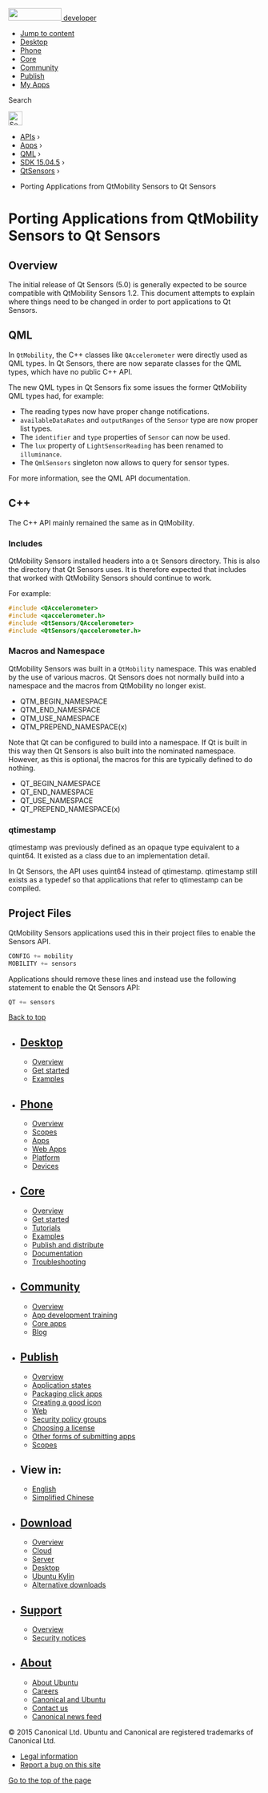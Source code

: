 <a href="https://developer.ubuntu.com/" class="logo-ubuntu"><img src="https://developer.ubuntu.com/assets/sites/ubuntu/latest/u/img/logos/logo-ubuntu-orange.svg" width="106" height="25" /> <span>developer</span></a>

-   [Jump to content](index.html#main-content)
-   [Desktop](https://developer.ubuntu.com/en/desktop/)
-   [Phone](https://developer.ubuntu.com/en/phone/)
-   [Core](https://developer.ubuntu.com/core)
-   [Community](https://developer.ubuntu.com/en/community/)
-   [Publish](https://developer.ubuntu.com/en/publish/)
-   [My Apps](https://myapps.developer.ubuntu.com/)

Search

<img src="https://developer.ubuntu.com/assets/sites/ubuntu/latest/u/img/search-white.svg" alt="Search" height="28" />

-   [APIs](../../../../index.html) ›
-   [Apps](../../../index.html) ›
-   [QML](../../index.html) ›
-   <a href="../index.html" class="sub-nav-item">SDK 15.04.5</a> ›
-   <a href="../QtSensors/index.html" class="sub-nav-item">QtSensors</a> ›

<!-- -->

-   Porting Applications from QtMobility Sensors to Qt Sensors

Porting Applications from QtMobility Sensors to Qt Sensors
==========================================================

<span class="subtitle"></span>
<span id="details"></span> <span id="overview"></span>
Overview
--------

The initial release of Qt Sensors (5.0) is generally expected to be source compatible with QtMobility Sensors 1.2. This document attempts to explain where things need to be changed in order to port applications to Qt Sensors.

<span id="qml"></span>
QML
---

In `QtMobility`, the C++ classes like `QAccelerometer` were directly used as QML types. In Qt Sensors, there are now separate classes for the QML types, which have no public C++ API.

The new QML types in Qt Sensors fix some issues the former QtMobility QML types had, for example:

-   The reading types now have proper change notifications.
-   `availableDataRates` and `outputRanges` of the `Sensor` type are now proper list types.
-   The `identifier` and `type` properties of `Sensor` can now be used.
-   The `lux` property of `LightSensorReading` has been renamed to `illuminance`.
-   The `QmlSensors` singleton now allows to query for sensor types.

For more information, see the QML API documentation.

<span id="c"></span>
C++
---

The C++ API mainly remained the same as in QtMobility.

<span id="includes"></span>
### Includes

QtMobility Sensors installed headers into a `Qt` Sensors directory. This is also the directory that Qt Sensors uses. It is therefore expected that includes that worked with QtMobility Sensors should continue to work.

For example:

``` cpp
#include <QAccelerometer>
#include <qaccelerometer.h>
#include <QtSensors/QAccelerometer>
#include <QtSensors/qaccelerometer.h>
```

<span id="macros-and-namespace"></span>
### Macros and Namespace

QtMobility Sensors was built in a `QtMobility` namespace. This was enabled by the use of various macros. Qt Sensors does not normally build into a namespace and the macros from QtMobility no longer exist.

-   QTM\_BEGIN\_NAMESPACE
-   QTM\_END\_NAMESPACE
-   QTM\_USE\_NAMESPACE
-   QTM\_PREPEND\_NAMESPACE(x)

Note that Qt can be configured to build into a namespace. If Qt is built in this way then Qt Sensors is also built into the nominated namespace. However, as this is optional, the macros for this are typically defined to do nothing.

-   QT\_BEGIN\_NAMESPACE
-   QT\_END\_NAMESPACE
-   QT\_USE\_NAMESPACE
-   QT\_PREPEND\_NAMESPACE(x)

<span id="qtimestamp"></span>
### qtimestamp

qtimestamp was previously defined as an opaque type equivalent to a quint64. It existed as a class due to an implementation detail.

In Qt Sensors, the API uses quint64 instead of qtimestamp. qtimestamp still exists as a typedef so that applications that refer to qtimestamp can be compiled.

<span id="project-files"></span>
Project Files
-------------

QtMobility Sensors applications used this in their project files to enable the Sensors API.

``` cpp
CONFIG += mobility
MOBILITY += sensors
```

Applications should remove these lines and instead use the following statement to enable the Qt Sensors API:

``` cpp
QT += sensors
```

[Back to top](index.html#)

-   [Desktop](https://developer.ubuntu.com/en/desktop/)
    ---------------------------------------------------

    -   [Overview](https://developer.ubuntu.com/en/desktop/)
    -   [Get started](http://snapcraft.io/?utm_source=developer.ubuntu.com&utm_medium=devportal&utm_term=snaps%20snapcraft%20desktop&utm_content=menu&utm_campaign=duc_snappers)
    -   [Examples](https://github.com/ubuntu/snappy-playpen)

-   [Phone](https://developer.ubuntu.com/en/phone/)
    -----------------------------------------------

    -   [Overview](https://developer.ubuntu.com/en/phone/)
    -   [Scopes](https://developer.ubuntu.com/en/phone/scopes/)
    -   [Apps](https://developer.ubuntu.com/en/phone/apps/)
    -   [Web Apps](https://developer.ubuntu.com/en/phone/web/)
    -   [Platform](https://developer.ubuntu.com/en/phone/platform/)
    -   [Devices](https://developer.ubuntu.com/en/phone/devices/)

-   [Core](https://developer.ubuntu.com/core)
    -----------------------------------------

    -   [Overview](https://developer.ubuntu.com/core)
    -   [Get started](https://developer.ubuntu.com/core/get-started)
    -   [Tutorials](https://developer.ubuntu.com/core/tutorials)
    -   [Examples](https://developer.ubuntu.com/core/examples)
    -   [Publish and distribute](https://developer.ubuntu.com/core/publish-and-distribute)
    -   [Documentation](https://developer.ubuntu.com/core/documentation)
    -   [Troubleshooting](https://developer.ubuntu.com/core/troubleshooting)

-   [Community](https://developer.ubuntu.com/en/community/)
    -------------------------------------------------------

    -   [Overview](https://developer.ubuntu.com/en/community/)
    -   [App development training](https://developer.ubuntu.com/en/community/training/)
    -   [Core apps](https://developer.ubuntu.com/en/community/core-apps/)
    -   [Blog](https://developer.ubuntu.com/en/community/blog/)

-   [Publish](https://developer.ubuntu.com/en/publish/)
    ---------------------------------------------------

    -   [Overview](https://developer.ubuntu.com/en/publish/)
    -   [Application states](https://developer.ubuntu.com/en/publish/application-states/)
    -   [Packaging click apps](https://developer.ubuntu.com/en/publish/packaging-click-apps/)
    -   [Creating a good icon](https://developer.ubuntu.com/en/publish/creating-a-good-icon/)
    -   [Web](https://developer.ubuntu.com/en/publish/web/)
    -   [Security policy groups](https://developer.ubuntu.com/en/publish/security-policy-groups/)
    -   [Choosing a license](https://developer.ubuntu.com/en/publish/choosing-a-license/)
    -   [Other forms of submitting apps](https://developer.ubuntu.com/en/publish/other-forms-of-submitting-apps/)
    -   [Scopes](https://developer.ubuntu.com/en/publish/scopes/)

-   View in:
    --------

    -   [English](index.html "Change to language: English")
    -   [Simplified Chinese](index.html "Change to language: Simplified Chinese")

-   [Download](http://ubuntu.com/download/)
    ---------------------------------------

    -   [Overview](http://ubuntu.com/download)
    -   [Cloud](http://ubuntu.com/download/cloud)
    -   [Server](http://ubuntu.com/download/server)
    -   [Desktop](http://ubuntu.com/download/desktop)
    -   [Ubuntu Kylin](http://ubuntu.com/download/ubuntu-kylin)
    -   [Alternative downloads](http://ubuntu.com/download/alternative-downloads)

-   [Support](http://ubuntu.com/support/)
    -------------------------------------

    -   [Overview](http://ubuntu.com/support)
    -   [Security notices](http://www.ubuntu.com/usn/)

-   [About](http://ubuntu.com/about/)
    ---------------------------------

    -   [About Ubuntu](http://ubuntu.com/about/about-ubuntu)
    -   [Careers](http://www.canonical.com/careers)
    -   [Canonical and Ubuntu](http://ubuntu.com/about/canonical-and-ubuntu)
    -   [Contact us](http://ubuntu.com/about/contact-us)
    -   [Canonical news feed](http://insights.ubuntu.com/feed/)

© 2015 Canonical Ltd. Ubuntu and Canonical are registered trademarks of Canonical Ltd.

-   [Legal information](http://www.ubuntu.com/legal)
-   [Report a bug on this site](https://bugs.launchpad.net/developer-ubuntu-com/)

<span class="accessibility-aid">[Go to the top of the page](index.html#)</span>
